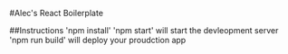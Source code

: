 #Alec's React Boilerplate

##Instructions
'npm install'
'npm start' will start the devleopment server
'npm run build' will deploy your proudction app